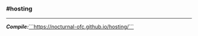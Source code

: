 <h3>#hosting</h3>
<hr>
<i><b>Compile:</b></i><a href="https://nocturnal-ofc.github.io/hosting/">```https://nocturnal-ofc.github.io/hosting/```
